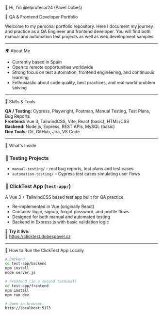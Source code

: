 👋 Hi, I'm @elprofesor24 (Pavel Dobeš)

💼 QA & Frontend Developer Portfolio

Welcome to my personal portfolio repository. Here I document my journey and practice as a QA Engineer and frontend developer. You will find both manual and automation test projects as well as web development samples.

---

🌍 About Me

- Currently based in Spain  
- Open to remote opportunities worldwide  
- Strong focus on test automation, frontend engineering, and continuous learning  
- Enthusiastic about code quality, best practices, and real-world problem solving  

---

🔧 Skills & Tools

**QA / Testing:** Cypress, Playwright, Postman, Manual Testing, Test Plans, Bug Reports  
**Frontend:** Vue 3, TailwindCSS, Vite, React (basic), HTML/CSS  
**Backend:** Node.js, Express, REST APIs, MySQL (basic)  
**Dev Tools:** Git, GitHub, Jira, VS Code  

---

📁 What's Inside

### 🧪 Testing Projects

- `manual-testing/` – real bug reports, test plans and test cases  
- `automation-testing/` – Cypress test cases simulating user flows  

### 🧩 ClickTest App (`test-app/`)

A Vue 3 + TailwindCSS based test app built for QA practice.

- Re-implemented in Vue (originally React)
- Contains: login, signup, forgot password, and profile flows
- Designed for both manual and automated testing
- Backend in Express.js with basic validation logic

📍 **Try it live:**  
🔗 https://clicktest.dobespavel.cz  

---

🚀 How to Run the ClickTest App Locally

```bash
# Backend
cd test-app/backend
npm install
node server.js

# Frontend (in a second terminal)
cd test-app/frontend
npm install
npm run dev

# Open in browser:
http://localhost:5173